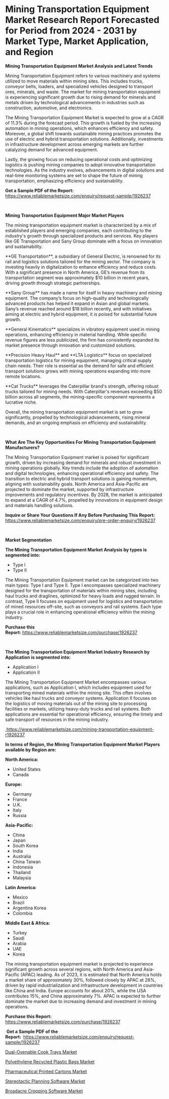 <p><h1>Mining Transportation Equipment Market Research Report Forecasted for Period from 2024 -  2031 by Market Type, Market Application, and Region</h1></p><p><strong>Mining Transportation Equipment Market Analysis and Latest Trends</strong></p>
<p><p>Mining Transportation Equipment refers to various machinery and systems utilized to move materials within mining sites. This includes trucks, conveyor belts, loaders, and specialized vehicles designed to transport ores, minerals, and waste. The market for mining transportation equipment is experiencing significant growth due to rising demand for minerals and metals driven by technological advancements in industries such as construction, automotive, and electronics.</p><p>The Mining Transportation Equipment Market is expected to grow at a CAGR of 11.3% during the forecast period. This growth is fueled by the increasing automation in mining operations, which enhances efficiency and safety. Moreover, a global shift towards sustainable mining practices promotes the use of electric and hybrid transportation solutions. Additionally, investments in infrastructure development across emerging markets are further catalyzing demand for advanced equipment. </p><p>Lastly, the growing focus on reducing operational costs and optimizing logistics is pushing mining companies to adopt innovative transportation technologies. As the industry evolves, advancements in digital solutions and real-time monitoring systems are set to shape the future of mining transportation, emphasizing efficiency and sustainability.</p></p>
<p><strong>Get a Sample PDF of the Report:&nbsp;</strong> <a href="https://www.reliablemarketsize.com/enquiry/request-sample/1926237?utm_campaign=1103&utm_medium=2&utm_source=Github&utm_content=ia&utm_term=25102024&utm_id=mining-transportation-equipment">https://www.reliablemarketsize.com/enquiry/request-sample/1926237</a></p>
<p>&nbsp;</p>
<p><strong>Mining Transportation Equipment Major Market Players</strong></p>
<p><p>The mining transportation equipment market is characterized by a mix of established players and emerging companies, each contributing to the industry's growth through specialized products and services. Key players like GE Transportation and Sany Group dominate with a focus on innovation and sustainability.</p><p>**GE Transportation**, a subsidiary of General Electric, is renowned for its rail and logistics solutions tailored for the mining sector. The company is investing heavily in digitalization to enhance efficiency and reduce costs. With a significant presence in North America, GE’s revenue from its transportation segment was approximately $10 billion in recent years, driving growth through strategic partnerships.</p><p>**Sany Group** has made a name for itself in heavy machinery and mining equipment. The company’s focus on high-quality and technologically advanced products has helped it expand in Asian and global markets. Sany’s revenue reached around $18 billion recently, and with initiatives aiming at electric and hybrid equipment, it is poised for substantial future growth.</p><p>**General Kinematics** specializes in vibratory equipment used in mining operations, enhancing efficiency in material handling. While specific revenue figures are less publicized, the firm has consistently expanded its market presence through innovation and customized solutions.</p><p>**Precision Heavy Haul** and **LTA Logistics** focus on specialized transportation logistics for mining equipment, managing critical supply chain needs. Their role is essential as the demand for safe and efficient transport solutions grows with mining operations expanding into more remote locations.</p><p>**Cat Trucks** leverages the Caterpillar brand's strength, offering robust trucks tailored for mining needs. With Caterpillar's revenues exceeding $50 billion across all segments, the mining-specific component represents a lucrative niche.</p><p>Overall, the mining transportation equipment market is set to grow significantly, propelled by technological advancements, rising mineral demands, and an ongoing emphasis on efficiency and sustainability.</p></p>
<p>&nbsp;</p>
<p><strong>What Are The Key Opportunities For Mining Transportation Equipment Manufacturers?</strong></p>
<p><p>The Mining Transportation Equipment market is poised for significant growth, driven by increasing demand for minerals and robust investment in mining operations globally. Key trends include the adoption of automation and digital technologies, enhancing operational efficiency and safety. The transition to electric and hybrid transport solutions is gaining momentum, aligning with sustainability goals. North America and Asia-Pacific are projected to dominate the market, supported by infrastructure improvements and regulatory incentives. By 2028, the market is anticipated to expand at a CAGR of 4.7%, propelled by innovations in equipment design and materials handling solutions.</p></p>
<p><strong>Inquire or Share Your Questions If Any Before Purchasing This Report:</strong> <a href="https://www.reliablemarketsize.com/enquiry/pre-order-enquiry/1926237?utm_campaign=1103&utm_medium=2&utm_source=Github&utm_content=ia&utm_term=25102024&utm_id=mining-transportation-equipment">https://www.reliablemarketsize.com/enquiry/pre-order-enquiry/1926237</a></p>
<p>&nbsp;</p>
<p><strong>Market Segmentation</strong></p>
<p><strong>The Mining Transportation Equipment Market Analysis by types is segmented into:</strong></p>
<p><ul><li>Type I</li><li>Type II</li></ul></p>
<p><p>The Mining Transportation Equipment market can be categorized into two main types: Type I and Type II. Type I encompasses specialized machinery designed for the transportation of materials within mining sites, including haul trucks and draglines, optimized for heavy loads and rugged terrain. In contrast, Type II focuses on equipment used for logistics and transportation of mined resources off-site, such as conveyors and rail systems. Each type plays a crucial role in enhancing operational efficiency within the mining industry.</p></p>
<p><strong>Purchase this Report:&nbsp;</strong><a href="https://www.reliablemarketsize.com/purchase/1926237?utm_campaign=1103&utm_medium=2&utm_source=Github&utm_content=ia&utm_term=25102024&utm_id=mining-transportation-equipment">https://www.reliablemarketsize.com/purchase/1926237</a></p>
<p>&nbsp;</p>
<p><strong>The Mining Transportation Equipment Market Industry Research by Application is segmented into:</strong></p>
<p><ul><li>Application I</li><li>Application II</li></ul></p>
<p><p>The Mining Transportation Equipment Market encompasses various applications, such as Application I, which includes equipment used for transporting mined materials within the mining site. This often involves vehicles like haul trucks and conveyor systems. Application II focuses on the logistics of moving materials out of the mining site to processing facilities or markets, utilizing heavy-duty trucks and rail systems. Both applications are essential for operational efficiency, ensuring the timely and safe transport of resources in the mining industry.</p></p>
<p><a href="https://www.reliablemarketsize.com/mining-transportation-equipment-r1926237?utm_campaign=1103&utm_medium=2&utm_source=Github&utm_content=ia&utm_term=25102024&utm_id=mining-transportation-equipment">&nbsp;https://www.reliablemarketsize.com/mining-transportation-equipment-r1926237</a></p>
<p><strong>In terms of Region, the Mining Transportation Equipment Market Players available by Region are:</strong></p>
<p>
    <p> <strong> North America: </strong>
        <ul>
            <li>United States</li>
            <li>Canada</li>
        </ul>
        </p> 
    <p> <strong> Europe: </strong>
        <ul>
            <li>Germany</li>
            <li>France</li>
            <li>U.K.</li>
            <li>Italy</li>
            <li>Russia</li>
        </ul>
        </p> 
    <p> <strong> Asia-Pacific: </strong>
        <ul>
            <li>China</li>
            <li>Japan</li>
            <li>South Korea</li>
            <li>India</li>
            <li>Australia</li>
            <li>China Taiwan</li>
            <li>Indonesia</li>
            <li>Thailand</li>
            <li>Malaysia</li>
        </ul>
        </p> 
    <p> <strong> Latin America: </strong>
        <ul>
            <li>Mexico</li>
            <li>Brazil</li>
            <li>Argentina Korea</li>
            <li>Colombia</li>
        </ul>
        </p> 
    <p> <strong> Middle East & Africa: </strong>
        <ul>
            <li>Turkey</li>
            <li>Saudi</li>
            <li>Arabia</li>
            <li>UAE</li>
            <li>Korea</li>
        </ul>
    </p>
    </p>
<p><p>The mining transportation equipment market is projected to experience significant growth across several regions, with North America and Asia-Pacific (APAC) leading. As of 2023, it is estimated that North America holds a market share of approximately 30%, followed closely by APAC at 28%, driven by rapid industrialization and infrastructure development in countries like China and India. Europe accounts for about 20%, while the USA contributes 15%, and China approximately 7%. APAC is expected to further dominate the market due to increasing demand and investment in mining operations.</p></p>
<p><strong>Purchase this Report: </strong><a href="https://www.reliablemarketsize.com/purchase/1926237?utm_campaign=1103&utm_medium=2&utm_source=Github&utm_content=ia&utm_term=25102024&utm_id=mining-transportation-equipment">https://www.reliablemarketsize.com/purchase/1926237</a></p>
<p>&nbsp;<strong>Get a Sample PDF of the Report:&nbsp;&nbsp;</strong><a href="https://www.reliablemarketsize.com/enquiry/request-sample/1926237?utm_campaign=1103&utm_medium=2&utm_source=Github&utm_content=ia&utm_term=25102024&utm_id=mining-transportation-equipment">https://www.reliablemarketsize.com/enquiry/request-sample/1926237</a></p>
<p><strong></strong></p>
<p><p><a href="https://www.linkedin.com/pulse/competitive-intelligence-dual-ovenable-cook-trays-market-key-zcyje?utm_campaign=1103&utm_medium=2&utm_source=Github&utm_content=ia&utm_term=25102024&utm_id=mining-transportation-equipment">Dual-Ovenable Cook Trays Market</a></p><p><a href="https://www.linkedin.com/pulse/market-insights-global-polyethylene-recycled-plastic-bags-forecast-eatve?utm_campaign=1103&utm_medium=2&utm_source=Github&utm_content=ia&utm_term=25102024&utm_id=mining-transportation-equipment">Polyethylene Recycled Plastic Bags Market</a></p><p><a href="https://www.linkedin.com/pulse/pharmaceutical-printed-cartons-market-segmentation-geographical-64uze?utm_campaign=1103&utm_medium=2&utm_source=Github&utm_content=ia&utm_term=25102024&utm_id=mining-transportation-equipment">Pharmaceutical Printed Cartons Market</a></p><p><a href="https://www.linkedin.com/pulse/in-depth-analysis-global-stereotactic-planning-software-rvu9f?utm_campaign=1103&utm_medium=2&utm_source=Github&utm_content=ia&utm_term=25102024&utm_id=mining-transportation-equipment">Stereotactic Planning Software Market</a></p><p><a href="https://www.linkedin.com/pulse/broadacre-cropping-software-market-opportunities-emerging-rzlef?utm_campaign=1103&utm_medium=2&utm_source=Github&utm_content=ia&utm_term=25102024&utm_id=mining-transportation-equipment">Broadacre Cropping Software Market</a></p></p>